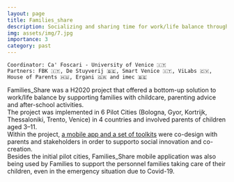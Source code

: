```yaml
---
layout: page
title: Families_share
description: Socializing and sharing time for work/life balance through digital and social innovation
img: assets/img/7.jpg
importance: 3
category: past
---
```

    Coordinator: Ca' Foscari - University of Venice 🇮🇹
    Partners: FBK 🇮🇹, De Stuyverij 🇧🇪, Smart Venice 🇮🇹, ViLabs 🇨🇾, House of Parents 🇭🇺, Ergani 🇬🇷 and imec 🇧🇪 

Families\_Share was a H2020 project that offered a bottom-up solution to work/life balance by supporting families with childcare, parenting advice and after-school activities. <br>
The project was implemented in 6 Pilot Cities (Bologna, Gyor, Kortrijk, Thessaloniki, Trento, Venice) in 4 countries and involved parents of children aged 3–11.<br>
Within the project, <a href="https://www.families-share-toolkit.eu/">a mobile app and a set of toolkits</a> were co-design with parents and stakeholders in order to supporto social innovation and co-creation.<br>
Besides the initial pilot cities, Families\_Share mobile application was also being used by Families to support the personnel families taking care of their children, even in the emergency situation due to Covid-19.